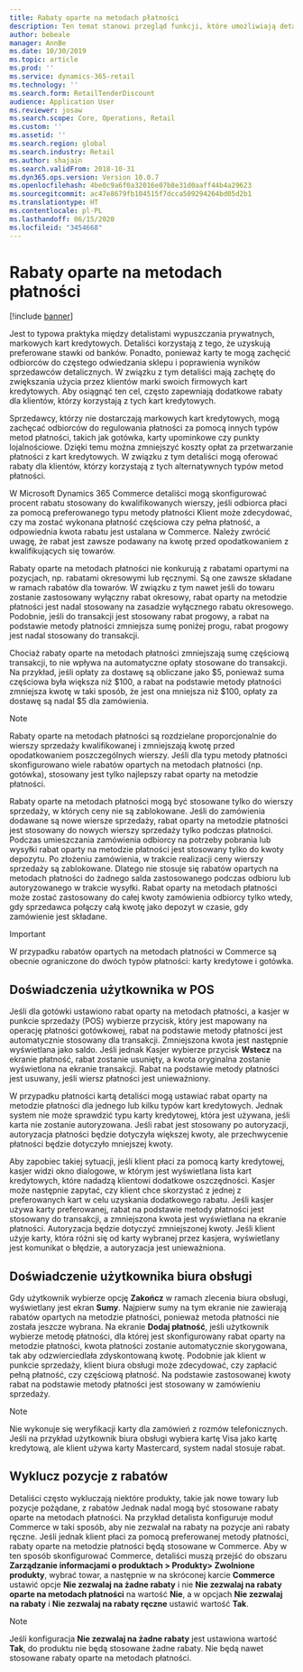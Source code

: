 ```yaml
---
title: Rabaty oparte na metodach płatności
description: Ten temat stanowi przegląd funkcji, które umożliwiają detalistom konfigurowanie rabatów dla konkretnych typów metod płatności.
author: bebeale
manager: AnnBe
ms.date: 10/30/2019
ms.topic: article
ms.prod: ''
ms.service: dynamics-365-retail
ms.technology: ''
ms.search.form: RetailTenderDiscount
audience: Application User
ms.reviewer: josaw
ms.search.scope: Core, Operations, Retail
ms.custom: ''
ms.assetid: ''
ms.search.region: global
ms.search.industry: Retail
ms.author: shajain
ms.search.validFrom: 2018-10-31
ms.dyn365.ops.version: Version 10.0.7
ms.openlocfilehash: 4be0c9a6f0a32016e07b8e31d0aaff44b4a29623
ms.sourcegitcommit: ac47e8679fb104515f7dcca509294264bd05d2b1
ms.translationtype: HT
ms.contentlocale: pl-PL
ms.lasthandoff: 06/15/2020
ms.locfileid: "3454668"
---
```

# <a name="tender-based-discounts"></a>Rabaty oparte na metodach płatności

[!include [banner](includes/banner.md)]


Jest to typowa praktyka między detalistami wypuszczania prywatnych, markowych kart kredytowych. Detaliści korzystają z tego, że uzyskują preferowane stawki od banków. Ponadto, ponieważ karty te mogą zachęcić odbiorców do częstego odwiedzania sklepu i poprawienia wyników sprzedawców detalicznych. W związku z tym detaliści mają zachętę do zwiększania użycia przez klientów marki swoich firmowych kart kredytowych. Aby osiągnąć ten cel, często zapewniają dodatkowe rabaty dla klientów, którzy korzystają z tych kart kredytowych.

Sprzedawcy, którzy nie dostarczają markowych kart kredytowych, mogą zachęcać odbiorców do regulowania płatności za pomocą innych typów metod płatności, takich jak gotówka, karty upominkowe czy punkty lojalnościowe. Dzięki temu można zmniejszyć koszty opłat za przetwarzanie płatności z kart kredytowych. W związku z tym detaliści mogą oferować rabaty dla klientów, którzy korzystają z tych alternatywnych typów metod płatności.

W Microsoft Dynamics 365 Commerce detaliści mogą skonfigurować procent rabatu stosowany do kwalifikowanych wierszy, jeśli odbiorca płaci za pomocą preferowanego typu metody płatności Klient może zdecydować, czy ma zostać wykonana płatność częściowa czy pełna płatność, a odpowiednia kwota rabatu jest ustalana w Commerce. Należy zwrócić uwagę, że rabat jest zawsze podawany na kwotę przed opodatkowaniem z kwalifikujących się towarów.

Rabaty oparte na metodach płatności nie konkurują z rabatami opartymi na pozycjach, np. rabatami okresowymi lub ręcznymi. Są one zawsze składane w ramach rabatów dla towarów. W związku z tym nawet jeśli do towaru zostanie zastosowany wyłączny rabat okresowy, rabat oparty na metodzie płatności jest nadal stosowany na zasadzie wyłącznego rabatu okresowego. Podobnie, jeśli do transakcji jest stosowany rabat progowy, a rabat na podstawie metody płatności zmniejsza sumę poniżej progu, rabat progowy jest nadal stosowany do transakcji.

Chociaż rabaty oparte na metodach płatności zmniejszają sumę częściową transakcji, to nie wpływa na automatyczne opłaty stosowane do transakcji. Na przykład, jeśli opłaty za dostawę są obliczane jako $5, ponieważ suma częściowa była większa niż $100, a rabat na podstawie metody płatności zmniejsza kwotę w taki sposób, że jest ona mniejsza niż $100, opłaty za dostawę są nadal $5 dla zamówienia.


> [!NOTE]
> Rabaty oparte na metodach płatności są rozdzielane proporcjonalnie do wierszy sprzedaży kwalifikowanej i zmniejszają kwotę przed opodatkowaniem poszczególnych wierszy. Jeśli dla typu metody płatności skonfigurowano wiele rabatów opartych na metodach płatności (np. gotówka), stosowany jest tylko najlepszy rabat oparty na metodzie płatności.

Rabaty oparte na metodach płatności mogą być stosowane tylko do wierszy sprzedaży, w których ceny nie są zablokowane. Jeśli do zamówienia dodawane są nowe wiersze sprzedaży, rabat oparty na metodzie płatności jest stosowany do nowych wierszy sprzedaży tylko podczas płatności. Podczas umieszczania zamówienia odbiorcy na potrzeby pobrania lub wysyłki rabat oparty na metodzie płatności jest stosowany tylko do kwoty depozytu. Po złożeniu zamówienia, w trakcie realizacji ceny wierszy sprzedaży są zablokowane. Dlatego nie stosuje się rabatów opartych na metodach płatności do żadnego salda zastosowanego podczas odbioru lub autoryzowanego w trakcie wysyłki. Rabat oparty na metodach płatności może zostać zastosowany do całej kwoty zamówienia odbiorcy tylko wtedy, gdy sprzedawca połączy całą kwotę jako depozyt w czasie, gdy zamówienie jest składane.

> [!IMPORTANT]
> W przypadku rabatów opartych na metodach płatności w Commerce są obecnie ograniczone do dwóch typów płatności: karty kredytowe i gotówka.

## <a name="pos-user-experience"></a>Doświadczenia użytkownika w POS

Jeśli dla gotówki ustawiono rabat oparty na metodach płatności, a kasjer w punkcie sprzedaży (POS) wybierze przycisk, który jest mapowany na operację płatności gotówkowej, rabat na podstawie metody płatności jest automatycznie stosowany dla transakcji. Zmniejszona kwota jest następnie wyświetlana jako saldo. Jeśli jednak Kasjer wybierze przycisk **Wstecz** na ekranie płatność, rabat zostanie usunięty, a kwota oryginalna zostanie wyświetlona na ekranie transakcji. Rabat na podstawie metody płatności jest usuwany, jeśli wiersz płatności jest unieważniony.

W przypadku płatności kartą detaliści mogą ustawiać rabat oparty na metodzie płatności dla jednego lub kilku typów kart kredytowych. Jednak system nie może sprawdzić typu karty kredytowej, która jest używana, jeśli karta nie zostanie autoryzowana. Jeśli rabat jest stosowany po autoryzacji, autoryzacja płatności będzie dotyczyła większej kwoty, ale przechwycenie płatności będzie dotyczyło mniejszej kwoty.

Aby zapobiec takiej sytuacji, jeśli klient płaci za pomocą karty kredytowej, kasjer widzi okno dialogowe, w którym jest wyświetlana lista kart kredytowych, które nadadzą klientowi dodatkowe oszczędności. Kasjer może następnie zapytać, czy klient chce skorzystać z jednej z preferowanych kart w celu uzyskania dodatkowego rabatu. Jeśli kasjer używa karty preferowanej, rabat na podstawie metody płatności jest stosowany do transakcji, a zmniejszona kwota jest wyświetlana na ekranie płatności. Autoryzacja będzie dotyczyć zmniejszonej kwoty. Jeśli klient użyje karty, która różni się od karty wybranej przez kasjera, wyświetlany jest komunikat o błędzie, a autoryzacja jest unieważniona.


## <a name="call-center-user-experience"></a>Doświadczenie użytkownika biura obsługi

Gdy użytkownik wybierze opcję **Zakończ** w ramach zlecenia biura obsługi, wyświetlany jest ekran **Sumy**. Najpierw sumy na tym ekranie nie zawierają rabatów opartych na metodzie płatności, ponieważ metoda płatności nie została jeszcze wybrana. Na ekranie **Dodaj płatność**, jeśli użytkownik wybierze metodę płatności, dla której jest skonfigurowany rabat oparty na metodzie płatności, kwota płatności zostanie automatycznie skorygowana, tak aby odzwierciedlała zdyskontowaną kwotę. Podobnie jak klient w punkcie sprzedaży, klient biura obsługi może zdecydować, czy zapłacić pełną płatność, czy częściową płatność. Na podstawie zastosowanej kwoty rabat na podstawie metody płatności jest stosowany w zamówieniu sprzedaży.

> [!NOTE]
> Nie wykonuje się weryfikacji karty dla zamówień z rozmów telefonicznych. Jeśli na przykład użytkownik biura obsługi wybiera kartę Visa jako kartę kredytową, ale klient używa karty Mastercard, system nadal stosuje rabat.

## <a name="exclude-items-from-discounts"></a>Wyklucz pozycje z rabatów

Detaliści często wykluczają niektóre produkty, takie jak nowe towary lub pozycje pożądane, z rabatów Jednak nadal mogą być stosowane rabaty oparte na metodach płatności. Na przykład detalista konfiguruje moduł Commerce w taki sposób, aby nie zezwalał na rabaty na pozycje ani rabaty ręczne. Jeśli jednak klient płaci za pomocą preferowanej metody płatności, rabaty oparte na metodzie płatności będą stosowane w Commerce. Aby w ten sposób skonfigurować Commerce, detaliści muszą przejść do obszaru **Zarządzanie informacjami o produktach > Produkty> Zwolnione produkty**, wybrać towar, a następnie w na skróconej karcie **Commerce** ustawić opcje **Nie zezwalaj na żadne rabaty** i nie **Nie zezwalaj na rabaty oparte na metodach płatności** na wartość **Nie**, a w opcjach **Nie zezwalaj na rabaty** i **Nie zezwalaj na rabaty ręczne** ustawić wartość **Tak**.

> [!NOTE]
> Jeśli konfiguracja **Nie zezwalaj na żadne rabaty** jest ustawiona wartość **Tak**, do produktu nie będą stosowane żadne rabaty. Nie będą nawet stosowane rabaty oparte na metodach płatności.
